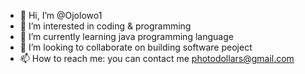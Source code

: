 - 👋 Hi, I’m @Ojolowo1
- 👀 I’m interested in coding & programming
- 🌱 I’m currently learning java programming language
- 💞️ I’m looking to collaborate on building software peoject
- 📫 How to reach me: you can contact me photodollars@gmail.com

<!---
Ojolowo1/Ojolowo1 is a ✨ special ✨ repository because its `README.md` (this file) appears on your GitHub profile.
You can click the Preview link to take a look at your changes.
--->
